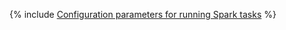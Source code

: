 {% include [Configuration parameters for running Spark tasks](../../../../_includes/user-guide/data-processing/spyt/thesaurus/configuration.md) %}
